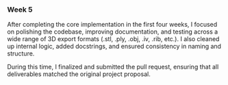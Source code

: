 ### Week 5

After completing the core implementation in the first four weeks, I focused on polishing the codebase, improving documentation, and testing across a wide range of 3D export formats (.stl, .ply, .obj, .iv, .rib, etc.). I also cleaned up internal logic, added docstrings, and ensured consistency in naming and structure.

During this time, I finalized and submitted the pull request, ensuring that all deliverables matched the original project proposal. 
